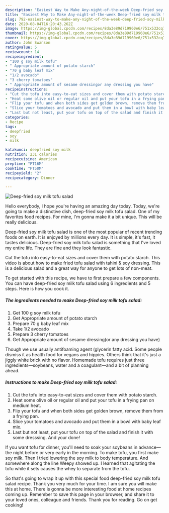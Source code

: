 ```yaml
---
description: "Easiest Way to Make Any-night-of-the-week Deep-fried soy milk tofu salad"
title: "Easiest Way to Make Any-night-of-the-week Deep-fried soy milk tofu salad"
slug: 792-easiest-way-to-make-any-night-of-the-week-deep-fried-soy-milk-tofu-salad
date: 2020-08-04T16:20:43.262Z
image: https://img-global.cpcdn.com/recipes/8da3e89d719960e6/751x532cq70/deep-fried-soy-milk-tofu-salad-recipe-main-photo.jpg
thumbnail: https://img-global.cpcdn.com/recipes/8da3e89d719960e6/751x532cq70/deep-fried-soy-milk-tofu-salad-recipe-main-photo.jpg
cover: https://img-global.cpcdn.com/recipes/8da3e89d719960e6/751x532cq70/deep-fried-soy-milk-tofu-salad-recipe-main-photo.jpg
author: John Swanson
ratingvalue: 5
reviewcount: 14
recipeingredient:
- "100 g soy milk tofu"
- " Appropriate amount of potato starch"
- "70 g baby leaf mix"
- "1/2 avocado"
- "3 cherry tomatoes"
- " Appropriate amount of sesame dressingor any dressing you have"
recipeinstructions:
- "Cut the tofu into easy-to-eat sizes and cover them with potato starch."
- "Heat some olive oil or regular oil and put your tofu in a frying pan on medium heat."
- "Flip your tofu and when both sides get golden brown, remove them from a frying pan."
- "Slice your tomatoes and avocado and put them in a bowl with baby leaf mix."
- "Last but not least, put your tofu on top of the salad and finish it with some dresssing. And your done!"
categories:
- Recipe
tags:
- deepfried
- soy
- milk

katakunci: deepfried soy milk 
nutrition: 231 calories
recipecuisine: American
preptime: "PT16M"
cooktime: "PT50M"
recipeyield: "2"
recipecategory: Dinner

---
```



![Deep-fried soy milk tofu salad](https://img-global.cpcdn.com/recipes/8da3e89d719960e6/751x532cq70/deep-fried-soy-milk-tofu-salad-recipe-main-photo.jpg)

Hello everybody, I hope you're having an amazing day today. Today, we're going to make a distinctive dish, deep-fried soy milk tofu salad. One of my favorites food recipes. For mine, I'm gonna make it a bit unique. This will be really delicious.

Deep-fried soy milk tofu salad is one of the most popular of recent trending foods on earth. It is enjoyed by millions every day. It is simple, it's fast, it tastes delicious. Deep-fried soy milk tofu salad is something that I've loved my entire life. They are fine and they look fantastic.

Cut the tofu into easy-to-eat sizes and cover them with potato starch. This video is about how to make fried tofu salad with tahini &amp; soy dressing. This is a delicious salad and a great way for anyone to get lots of non-meat.


To get started with this recipe, we have to first prepare a few components. You can have deep-fried soy milk tofu salad using 6 ingredients and 5 steps. Here is how you cook it.

<!--inarticleads1-->

##### The ingredients needed to make Deep-fried soy milk tofu salad:

1. Get 100 g soy milk tofu
1. Get  Appropriate amount of potato starch
1. Prepare 70 g baby leaf mix
1. Take 1/2 avocado
1. Prepare 3 cherry tomatoes
1. Get  Appropriate amount of sesame dressing(or any dressing you have)


Though we use usually antifoaming agent (glycerin fatty acid. Some people dismiss it as health food for vegans and hippies. Others think that it&#39;s just a jiggly white brick with no flavor. Homemade tofu requires just three ingredients—soybeans, water and a coagulant—and a bit of planning ahead. 

<!--inarticleads2-->

##### Instructions to make Deep-fried soy milk tofu salad:

1. Cut the tofu into easy-to-eat sizes and cover them with potato starch.
1. Heat some olive oil or regular oil and put your tofu in a frying pan on medium heat.
1. Flip your tofu and when both sides get golden brown, remove them from a frying pan.
1. Slice your tomatoes and avocado and put them in a bowl with baby leaf mix.
1. Last but not least, put your tofu on top of the salad and finish it with some dresssing. And your done!


If you want tofu for dinner, you&#39;ll need to soak your soybeans in advance—the night before or very early in the morning. To make tofu, you first make soy milk. Then I tried lowering the soy milk to body temperature. And somewhere along the line Weepy showed up. I learned that agitating the tofu while it sets causes the whey to separate from the tofu. 

So that's going to wrap it up with this special food deep-fried soy milk tofu salad recipe. Thank you very much for your time. I am sure you will make this at home. There is gonna be more interesting food at home recipes coming up. Remember to save this page in your browser, and share it to your loved ones, colleague and friends. Thank you for reading. Go on get cooking!

